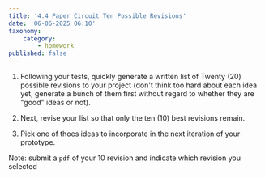 ```yaml
---
title: '4.4 Paper Circuit Ten Possible Revisions'
date: '06-06-2025 06:10'
taxonomy:
    category:
        - homework
published: false
---
```



1. Following your tests, quickly generate a written list of Twenty (20) possible revisions to your project (don't think too hard about each idea yet, generate a bunch of them first without regard to whether they are "good" ideas or not).

2. Next, revise your list so that only the ten (10) best revisions remain.

3. Pick one of thoes ideas to incorporate in the next iteration of your prototype.

Note: submit a `pdf` of your 10 revision and indicate which revision you selected
